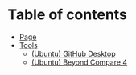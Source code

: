 # Table of contents

* [Page](README.md)
* [Tools](tools/README.md)
  * [(Ubuntu) GitHub Desktop](tools/ubuntu-github-desktop.md)
  * [(Ubuntu) Beyond Compare 4](tools/ubuntu-beyond-compare-4.md)
